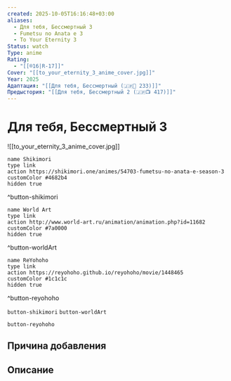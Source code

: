 ```yaml
---
created: 2025-10-05T16:16:48+03:00
aliases:
  - Для тебя, Бессмертный 3
  - Fumetsu no Anata e 3
  - To Your Eternity 3
Status: watch
Type: anime
Rating:
  - "[[®️16|R-17]]"
Cover: "[[to_your_eternity_3_anime_cover.jpg]]"
Year: 2025
Адаптация: "[[Для тебя, Бессмертный (🇯🇵📗 233)]]"
Предыстория: "[[Для тебя, Бессмертный 2 (🇯🇵📺 417)]]"
---
```


# Для тебя, Бессмертный 3

![[to_your_eternity_3_anime_cover.jpg]]



```button
name Shikimori
type link
action https://shikimori.one/animes/54703-fumetsu-no-anata-e-season-3
customColor #4682b4
hidden true
```
^button-shikimori

```button
name World Art
type link
action http://www.world-art.ru/animation/animation.php?id=11682
customColor #7a0000
hidden true
```
^button-worldArt

```button
name ReYohoho
type link
action https://reyohoho.github.io/reyohoho/movie/1448465
customColor #1c1c1c
hidden true
```
^button-reyohoho





`button-shikimori` `button-worldArt`

`button-reyohoho`

## Причина добавления




## Описание


